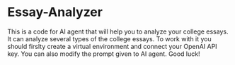 # Essay-Analyzer
This is a code for AI agent that will help you to analyze your college essays. It can analyze several types of the college essays. To work with it you should firslty create a virtual environment and connect your OpenAI API key. You can also modify the prompt given to AI agent. Good luck!
